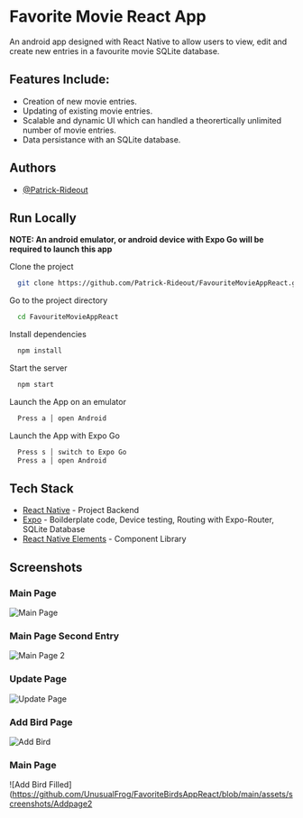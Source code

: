 
# Favorite Movie React App

An android app designed with React Native to allow users to view, edit and create new entries in a favourite movie SQLite database.

## Features Include:
- Creation of new movie entries.
- Updating of existing movie entries.
- Scalable and dynamic UI which can handled a theorertically unlimited number of movie entries.
- Data persistance with an SQLite database.


## Authors

- [@Patrick-Rideout](https://github.com/Patrick-Rideout)


## Run Locally

**NOTE: An android emulator, or android device with Expo Go will be required to launch this app**

Clone the project

```bash
  git clone https://github.com/Patrick-Rideout/FavouriteMovieAppReact.git
```

Go to the project directory

```bash
  cd FavouriteMovieAppReact
```

Install dependencies

```bash
  npm install
```

Start the server

```bash
  npm start
```

Launch the App on an emulator

```bash
  Press a │ open Android
```

Launch the App with Expo Go

```bash
  Press s │ switch to Expo Go
  Press a │ open Android
```
## Tech Stack

- [React Native](https://reactnative.dev/) - Project Backend
- [Expo](https://expo.dev/) - Boilderplate code, Device testing, Routing with Expo-Router, SQLite Database
- [React Native Elements](https://reactnativeelements.com/) - Component Library



## Screenshots

### Main Page
![Main Page](https://github.com/UnusualFrog/FavoriteBirdsAppReact/blob/main/assets/screenshots/Mainpage.png)

### Main Page Second Entry
![Main Page 2](https://github.com/UnusualFrog/FavoriteBirdsAppReact/blob/main/assets/screenshots/Mainpage2.png)

### Update Page
![Update Page](https://github.com/UnusualFrog/FavoriteBirdsAppReact/blob/main/assets/screenshots/Updatepage.png)

### Add Bird Page
![Add Bird](https://github.com/UnusualFrog/FavoriteBirdsAppReact/blob/main/assets/screenshots/Addpage.png)

### Main Page
![Add Bird Filled](https://github.com/UnusualFrog/FavoriteBirdsAppReact/blob/main/assets/screenshots/Addpage2
